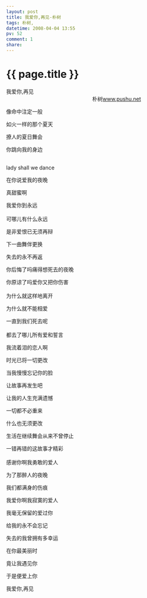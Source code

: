 ```yaml
---
layout: post
title: 我爱你,再见-朴树
tags: 朴树,
datetime: 2008-04-04 13:55
pv: 52
comment: 1
share: 
---
```


{{ page.title }}
================

 <p>我爱你,再见<br />&nbsp;&nbsp;&nbsp;&nbsp;&nbsp;&nbsp;&nbsp;&nbsp;&nbsp;&nbsp;&nbsp;&nbsp;&nbsp;&nbsp;&nbsp;&nbsp;&nbsp;&nbsp;&nbsp;&nbsp;&nbsp;&nbsp;&nbsp;&nbsp;&nbsp;&nbsp;&nbsp;&nbsp;&nbsp;&nbsp;&nbsp;&nbsp;&nbsp;&nbsp;&nbsp;&nbsp;&nbsp;&nbsp;&nbsp;&nbsp;&nbsp;&nbsp;&nbsp;&nbsp;&nbsp;&nbsp;&nbsp;&nbsp;&nbsp;&nbsp;&nbsp;&nbsp;&nbsp;&nbsp;&nbsp;&nbsp;&nbsp;&nbsp; 朴树<a href="http://www.pushu.net/">www.pushu.net</a></p><p>像命中注定一般</p><p>如火一样的那个夏天<br /></p><p>撩人的夏日舞会<br /></p><p>你跳向我的身边<br /><br /></p><p>lady shall we dance<br /></p><p>在你说爱我的夜晚<br /></p><p>真甜蜜啊<br /></p><p>我爱你到永远<br /><br />可哪儿有什么永远<br /></p><p>是非爱恨已无须再辩<br /></p><p>下一曲舞伴更换<br /></p><p>失去的永不再返<br /></p><p>你后悔了吗痛得想死去的夜晚<br /></p><p>你原谅了吗爱你又把你伤害<br /><br />为什么就这样地离开<br /></p><p>为什么就不能相爱<br /></p><p>一直到我们死去呢<br /><br />都去了哪儿所有爱和誓言<br /></p><p>我流着泪的恋人啊<br /></p><p>时光已将一切更改<br /></p><p>当我慢慢忘记你的脸<br /></p><p>让故事再发生吧<br /></p><p>让我的人生充满遗憾<br /></p><p>一切都不必重来<br /></p><p>什么也无须更改<br /></p><p>生活在继续舞会从来不曾停止<br /></p><p>一错再错的这故事才精彩<br /><br />感谢你啊我勇敢的爱人<br /></p><p>为了那醉人的夜晚<br /></p><p>我们都满身的伤痕<br /></p><p>我爱你啊我寂寞的爱人<br /></p><p>我毫无保留的爱过你<br /></p><p>给我的永不会忘记<br /></p><p>失去的我曾拥有多幸运<br /></p><p>在你最美丽时<br /></p><p>竟让我遇见你<br /></p><p>于是便爱上你<br /></p><p>我爱你,再见</p> 

